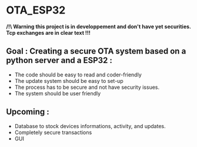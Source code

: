 # OTA_ESP32

**/!\ Warning this project is in developpement and don't have yet securities. Tcp exchanges are in clear text !!!**


## Goal : Creating a secure OTA system based on a python server and a ESP32 :
  - The code should be easy to read and coder-friendly
  - The update system should be easy to set-up
  - The process has to be secure and not have security issues.
  - The system should be user friendly
  
  
  
## Upcoming : 
  - Database to stock devices informations, activity, and updates.
  - Completely secure transactions
  - GUI

